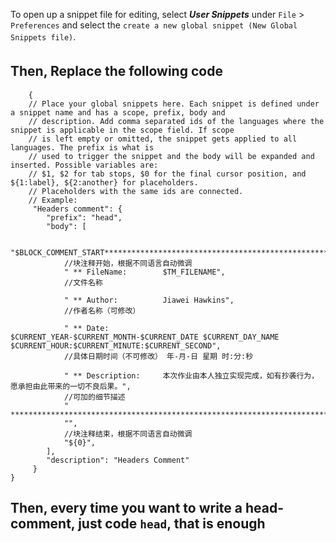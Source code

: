 To open up a snippet file for editing, select ***User Snippets*** under `File` > `Preferences` and select the `create a new global snippet (New Global Snippets file)`.　　
## Then, Replace the following code　　
``` 
    {
	// Place your global snippets here. Each snippet is defined under a snippet name and has a scope, prefix, body and 
	// description. Add comma separated ids of the languages where the snippet is applicable in the scope field. If scope 
	// is left empty or omitted, the snippet gets applied to all languages. The prefix is what is 
	// used to trigger the snippet and the body will be expanded and inserted. Possible variables are: 
	// $1, $2 for tab stops, $0 for the final cursor position, and ${1:label}, ${2:another} for placeholders. 
	// Placeholders with the same ids are connected.
	// Example:
	 "Headers comment": {
	 	"prefix": "head",
	 	"body": [
			
			"$BLOCK_COMMENT_START****************************************************************************************",
			//块注释开始，根据不同语言自动微调
			" ** FileName:        $TM_FILENAME",					
			//文件名称

			" ** Author:          Jiawei Hawkins", 		
			//作者名称（可修改） 

			" ** Date:            $CURRENT_YEAR-$CURRENT_MONTH-$CURRENT_DATE $CURRENT_DAY_NAME $CURRENT_HOUR:$CURRENT_MINUTE:$CURRENT_SECOND", 
			//具体日期时间（不可修改） 年-月-日 星期 时:分:秒

			" ** Description:     本次作业由本人独立实现完成，如有抄袭行为，愿承担由此带来的一切不良后果。", 
			//可加的细节描述
			" ****************************************************************************************$BLOCK_COMMENT_END",
			"",
			//块注释结束，根据不同语言自动微调
			"${0}",
	 	],
	 	"description": "Headers Comment"
	 }
}
``` 
## Then, every time you want to write a head-comment, just code `head`, that is enough
